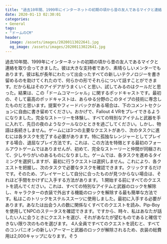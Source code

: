 ```yaml
---
title: "過去10年間、1999年にインターネットの初期の頃から昔の友人であるマイクと連絡を取り合ってきました。"
date: 2020-01-13 02:30:01
categories:
- General
tags:
- "ドームのCM"
header:
  image: /assets/images/20200113022641.jpg
  og_image: /assets/images/20200113022641.jpg
---
```


過去10年間、1999年にインターネットの初期の頃から昔の友人であるマイクと連絡を取り合ってきました。彼は大きな支持者であり、素晴らしいメンターでもあります。彼は私が長年にわたって出会ったすべての新しいテクノロジーを書き留めるのを助けてくれたので、何らかの形でそれらについて話すことができます。だから私はそのアイデアがうまくいくと思い、試してみるのはクールだと思った。結果は、この「ドームコマーシャル」に関するポッドキャストです。最初の、そして最高のポッドキャストは、あらゆる分野のこのタイプの技術に専念したものだと思います。提案やフィードバックがある場合は、下のコメントセクションに自由に書き留めてください。おかげで、Fallout 4 VRをプレイできるようになりました。完全なストーリーを体験し、すべての特別なアイテムと武器を手に入れて、先日の夜のようなクールなひとときを過ごしてください。しかし、物語は長続きしません。ゲームには3つの主要なクエストがあり、次のタスクに進むには各タスクを完了する必要があります。特に孤独なレンジャーとしてプレイする場合、退屈なプレイ方法です。これは、この方法を特徴とする最初のフォールアウトゲームではありませんが、初めて、完全なストーリーと仲間が同梱されて、少しやりがいのあるものになりました。ゲームでは、各タスクを進めるタイミングを選択しますが、最初に行うクエストは選択しません。これにより、各クエストを把握し、次のタスクで必要なタスクを確認できます。クリックするだけです。そのため、プレイヤーとして自分に合ったものが見つからない場合は、それほど手間をかけずに入手する方法があります。 1.開始する前にすべてのクエストを読んでください。これは、すべての特別なアイテムと武器のロックを解除し、キャラクターの衣装で外出する機能のロックを解除する最も簡単な方法です。私はこのトリックをステルススーツに使用しました。最初に入手する必要があります。あなたは出会う人の数に関係なくすべてのクエストを読み、Pip-Boyを使用してNPCのステータスを確認できます。ですから、時々、私はあなたが話したい人に会うときにクエストを選び、それがあなたが望むものであると確信できない限り次のものを選びます。 4人全員ですべてのクエストを読むと、すべてのコンパニオンの新しいアーマーと武器のロックが解除されるため、衣装の総費用は2,000キャップになります。そう
